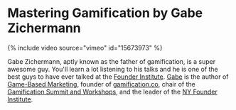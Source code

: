 # Mastering Gamification by Gabe Zichermann

{% include video source="vimeo" id="15673973" %}

Gabe Zichermann, aptly known as the father of gamification, is a super awesome guy. You'll learn a lot listening to his talks and he is one of the best guys to have ever talked at the <a href="http://www.founderinstitute.com/">Founder Institute</a>. <a href="http://twitter.com/gzicherm">Gabe</a> is the author of <a href="http://gamification.co/books/">Game-Based Marketing</a>, founder of <a href="http://gamification.co/">gamification.co</a>, chair of the <a href="http://gsummit.com/">Gamification Summit and Workshops</a>, and the leader of the <a href="http://www.founderinstitute.com/">NY Founder Institute</a>.